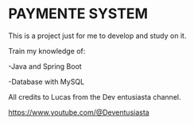 # PAYMENTE SYSTEM

This is a project just for me to develop and study on it.

Train my knowledge of:

-Java and Spring Boot

-Database with MySQL

All credits to Lucas from the Dev entusiasta channel.

https://www.youtube.com/@Deventusiasta
